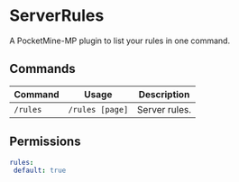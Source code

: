# ServerRules

A PocketMine-MP plugin to list your rules in one command.

## Commands
| Command | Usage | Description |
| ------- | ----- | ----------- |
| `/rules` | `/rules [page]` | Server rules. |

## Permissions
```yaml
rules:
 default: true
```

